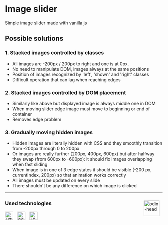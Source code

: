 # Image slider

Simple image slider made with vanilla js

## Possible solutions

### 1. Stacked images controlled by classes

-   All images are -200px / 200px to right and one is at 0px.
-   No need to manipulate DOM, images always at the same positions
-   Position of images recognized by 'left', 'shown' and 'right' classes
-   Difficult operation that can lag when reaching edges

### 2. Stacked images controlled by DOM placement

-   Similarly like above but displayed image is always middle one in DOM
-   When moving slider edge image must move to beginning or end of container
-   Removes edge problem

### 3. Gradually moving hidden images

-   Hidden images are literally hidden with CSS and they smoothly transition from -200px through 0 to 200px
-   Or images are really further (200px, 400px, 600px) but after halfway they swap (from 600px to -600px): it should fix images overlapping when fast sliding
-   When image is in one of 3 edge states it should be visible (-200 px, currentIndex, 200px) so that animation works correctly
-   All images must be updated on every slide
-   There shouldn't be any difference on which image is clicked

---

[<img align="right" alt="odin-head" width="50px" src="https://user-images.githubusercontent.com/33003089/213583000-bb26a90c-ec79-4d81-89a9-fc791792467d.svg" style="padding-right:10px;padding-top:10px;"/>](https://www.theodinproject.com/paths/foundations/courses/foundations)

### Used technologies

[<img align="left" alt="HTML" width="26px" src="https://cdn.jsdelivr.net/gh/devicons/devicon/icons/html5/html5-original.svg" style="padding-right:10px;"/>][html]
[<img align="left" alt="CSS" width="26px" src="https://cdn.jsdelivr.net/gh/devicons/devicon/icons/css3/css3-original.svg" style="padding-right:10px;"/>][css]
[<img align="left" alt="JS" width="26px" src="https://cdn.jsdelivr.net/gh/devicons/devicon/icons/javascript/javascript-original.svg" style="padding-right:10px;" />][js]

[js]: https://en.wikipedia.org/wiki/JavaScript
[html]: https://en.wikipedia.org/wiki/HTML
[css]: https://en.wikipedia.org/wiki/CSS
